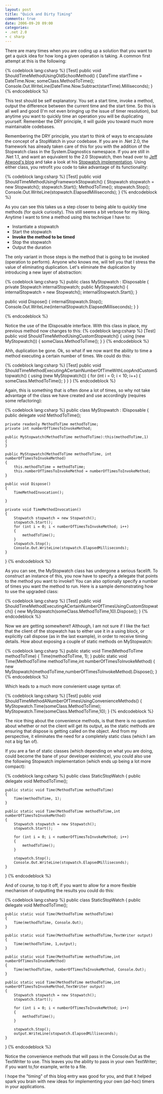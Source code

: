 ```yaml
---
layout: post
title: "Quick and Dirty Timing"
comments: true
date: 2006-09-20 09:00
categories:
- .net 2.0
- c sharp
---
```


There are many times when you are coding up a solution that you want to get a quick idea for how long a given operation is taking. A common first attempt at this is the following: 
 
{% codeblock lang:csharp %}
[Test]
public void ShouldTimeMethodUsingOldSchoolMethod()
{
  DateTime startTime = DateTime.Now;
  someClass.MethodToTime();
  Console.Out.WriteLine(DateTime.Now.Subtract(startTime).Milliseconds);
}
{% endcodeblock %}


This test should be self explanatory. You set a start time, invoke a method, output the difference between the current time and the start time. So this is all well and good (I'm not even bringing up the issue of timer resolution), but anytime you want to quickly time an operation you will be duplicating yourself. Remember the DRY principle, it will guide you toward much more maintainable codebases. 

Remembering the DRY principle, you start to think of ways to encapsulate the concept of a StopWatch in your codebase. If you are in .Net 2.0, the framework has already taken care of this for you with the addition of the Stopwatch class in the System.Diagnostics namespace. If you are still in .Net 1.1, and want an equivalent to the 2.0 Stopwatch, then head over to [Jeff Atwood's blog](http://www.codinghorror.com/blog) and take a look at his [Stopwatch implementation](http://www.codinghorror.com/blog/archives/000460.html). Using either class, you retrofit you code to take advantage of its functionality:

  
{% codeblock lang:csharp %}
[Test]
public void ShouldTimeMethodUsingFrameworkStopwatch()
{
    Stopwatch stopwatch = new Stopwatch();
    stopwatch.Start();
    MethodToTime();
    stopwatch.Stop();
    Console.Out.WriteLine(stopwatch.ElapsedMilliseconds);
}
{% endcodeblock %}


As you can see this takes us a step closer to being able to quickly time methods (for quick curiosity). This still seems a bit verbose for my liking. Anytime I want to time a method using this technique I have to:

 
<ul>
<li>Instantiate a stopwatch 
<li>Start the stopwatch 
<li><strong>Invoke the method to be timed</strong> 
<li>Stop the stopwatch 
<li>Output the duration</li></ul>

The only variant in those steps is the method that is going to be invoked (operation to perform). Anyone who knows me, will tell you that I stress the value of eliminating duplication. Let's eliminate the duplication by introducing a new layer of abstraction:

 
{% codeblock lang:csharp %}
public class MyStopwatch : IDisposable 
{
  private Stopwatch internalStopwatch; 
  public MyStopwatch() 
  {
    internalStopwatch = new Stopwatch(); internalStopwatch.Start(); 
  } 

  public void Dispose() 
  {
    internalStopwatch.Stop(); Console.Out.WriteLine(internalStopwatch.ElapsedMilliseconds); 
  } 
}

{% endcodeblock %}


 Notice the use of the IDisposable interface. With this class in place, my previous method now changes to this: 
{% codeblock lang:csharp %}
[Test] 
public void ShouldTimeMethodUsingCustomStopwatch() 
{ 
  using (new MyStopwatch()) 
  { 
    someClass.MethodToTime(); 
  } 
}
{% endcodeblock %}


Ahh, duplication be gone. Ok, so what if we now want the ability to time a method executing a certain number of times. We could do this:

  
{% codeblock lang:csharp %}
[Test]
public void ShouldTimeMethodExecutingACertainNumberOfTimeWithLoopAndCustomStopwatch()
{
    using (new MyStopwatch())
    {
        for (int i = 0; i < 10; i++)
        {
            someClass.MethodToTime();
        }
    }
}
{% endcodeblock %}


Again, this is something that is often done a lot of times, so why not take advantage of the class we have created and use accordingly (requires some refactoring):

 
{% codeblock lang:csharp %}
public class MyStopwatch : IDisposable
{
    public delegate void MethodToTime();

    private readonly MethodToTime methodToTime;
    private int numberOfTimesToInvokeMethod;

    public MyStopwatch(MethodToTime methodToTime):this(methodToTime,1)
    {
    }
    
    public MyStopwatch(MethodToTime methodToTime, int numberOfTimesToInvokeMethod)
    {
        this.methodToTime = methodToTime;
        this.numberOfTimesToInvokeMethod = numberOfTimesToInvokeMethod;
    }

    public void Dispose()
    {
        TimeMethodInvocation();
        
    }

    private void TimeMethodInvocation()
    {
        Stopwatch stopwatch = new Stopwatch();
        stopwatch.Start();
        for (int i = 0; i < numberOfTimesToInvokeMethod; i++)
        {
            methodToTime();
        }
        stopwatch.Stop();
        Console.Out.WriteLine(stopwatch.ElapsedMilliseconds);
    }
}
{% endcodeblock %}


As you can see, the MyStopwatch class has undergone a serious facelift. To construct an instance of this, you now have to specify a delegate that points to the method you want to invoke!! You can also optionally specify a number of times you want the method to run. Here is a sample demonstrating how to use the upgraded class: 

     
{% codeblock lang:csharp %}
[Test] 
public void ShouldTimeMethodExecutingACertainNumberOfTimesUsingCustomStopwatch() 
{ 
  new MyStopwatch(someClass.MethodToTime,10).Dispose(); 
}
{% endcodeblock %}


Now we are getting somewhere!! Although, I am not sure if I like the fact that the client of the stopwatch has to either use it in a using block, or explicitly call dispose (as in the last example), in order to receive timing details. How about exposing a couple of static methods on MyStopwatch: 

 
{% codeblock lang:csharp %}
public static void Time(MethodToTime methodToTime) 
{
  Time(methodToTime, 1); 
}
public static void Time(MethodToTime methodToTime,int numberOfTimesToInvokeMethod) 
{
  new MyStopwatch(methodToTime,numberOfTimesToInvokeMethod).Dispose(); 
}
{% endcodeblock %}


Which leads to a much more convienient usage syntax of:

 
{% codeblock lang:csharp %}
[Test]
public void ShouldTimeMethodANumberOfTimesUsingConvenienceMethods()
{
    MyStopwatch.Time(someClass.MethodToTime);
    MyStopwatch.Time(someClass.MethodToTime,10);
}
{% endcodeblock %}


The nice thing about the convenience methods, is that there is no question about whether or not the client will get its output, as the static methods are ensuring that dispose is getting called on the object. And from my perspective, it eliminates the need for a completely static class (which I am not a big fan of).

 

If you are a fan of static classes (which depending on what you are doing, could become the bane of your developer existence), you could also use the following Stopwatch implementation (which ends up being a lot more compact):

  
{% codeblock lang:csharp %}
public class StaticStopWatch
{
    public delegate void MethodToTime();
    
    public static void Time(MethodToTime methodToTime)
    {
        Time(methodToTime, 1);
    }
    
    public static void Time(MethodToTime methodToTime,int numberOfTimesToInvokeMethod)
    {
        Stopwatch stopwatch = new Stopwatch();
        stopwatch.Start();
        
        for (int i = 0; i < numberOfTimesToInvokeMethod; i++)
        {
            methodToTime();
        }
        
        stopwatch.Stop();
        Console.Out.WriteLine(stopwatch.ElapsedMilliseconds);
    }
}
{% endcodeblock %}


And of course, to top it off, if you want to allow for a more flexible mechanism of outputting the results you could do this:

 
{% codeblock lang:csharp %}
public class StaticStopWatch
{
    public delegate void MethodToTime();
    
    public static void Time(MethodToTime methodToTime)
    {
        Time(methodToTime, Console.Out);
    }                        
    
    public static void Time(MethodToTime methodToTime,TextWriter output)
    {
        Time(methodToTime, 1,output);
    }                        
    
    public static void Time(MethodToTime methodToTime,int numberOfTimesToInvokeMethod)
    {
        Time(methodToTime, numberOfTimesToInvokeMethod, Console.Out);
    }
                            
    public static void Time(MethodToTime methodToTime,int numberOfTimesToInvokeMethod,TextWriter output)
    {
        Stopwatch stopwatch = new Stopwatch();
        stopwatch.Start();
        
        for (int i = 0; i < numberOfTimesToInvokeMethod; i++)
        {
            methodToTime();
        }
        
        stopwatch.Stop();
        output.WriteLine(stopwatch.ElapsedMilliseconds);                
    }
}
{% endcodeblock %}


Notice the convenience methods that will pass in the Console.Out as the TextWriter to use. This leaves you the ability to pass in your own TextWriter; if you want to,for example, write to a file.

I hope the "timing" of this blog entry was good for you, and that it helped spark you brain with new ideas for implementing your own (ad-hoc) timers in your applications.




